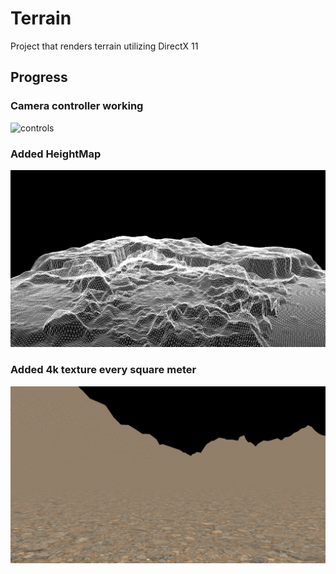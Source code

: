 # Terrain

Project that renders terrain utilizing DirectX 11

## Progress

### Camera controller working

![controls](images/controls.gif)

### Added HeightMap

![height](images/height.png)

### Added 4k texture every square meter

![terraintexture](images/terraintexture.png)
